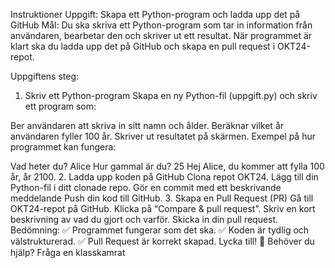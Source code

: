 Instruktioner
Uppgift: Skapa ett Python-program och ladda upp det på GitHub
Mål:
Du ska skriva ett Python-program som tar in information från användaren, bearbetar den och skriver ut ett resultat. När programmet är klart ska du ladda upp det på GitHub och skapa en pull request i OKT24-repot.

Uppgiftens steg:
1. Skriv ett Python-program
Skapa en ny Python-fil (uppgift.py) och skriv ett program som:

Ber användaren att skriva in sitt namn och ålder.
Beräknar vilket år användaren fyller 100 år.
Skriver ut resultatet på skärmen.
Exempel på hur programmet kan fungera:

Vad heter du? Alice
Hur gammal är du? 25
Hej Alice, du kommer att fylla 100 år, år 2100.
2. Ladda upp koden på GitHub
Clona repot OKT24.
Lägg till din Python-fil i ditt clonade repo.
Gör en commit med ett beskrivande meddelande
Push din kod till GitHub.
3. Skapa en Pull Request (PR)
Gå till OKT24-repot på GitHub.
Klicka på “Compare & pull request”.
Skriv en kort beskrivning av vad du gjort och varför.
Skicka in din pull request.
Bedömning:
✅ Programmet fungerar som det ska.
✅ Koden är tydlig och välstrukturerad.
✅ Pull Request är korrekt skapad.
Lycka till! 🚀
Behöver du hjälp? Fråga en klasskamrat
